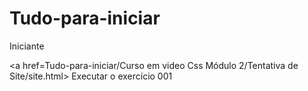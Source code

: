 # Tudo-para-iniciar
 Iniciante

<a href=Tudo-para-iniciar/Curso em video Css Módulo 2/Tentativa de Site/site.html> Executar o exercício 001</a>